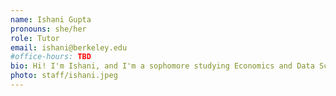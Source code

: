 ```yaml
---
name: Ishani Gupta
pronouns: she/her
role: Tutor
email: ishani@berkeley.edu
#office-hours: TBD
bio: Hi! I'm Ishani, and I'm a sophomore studying Economics and Data Science. I enjoy baking and crocheting stuffed animals in my free time, and I'm looking forward to meeting everyone!
photo: staff/ishani.jpeg
---
```

